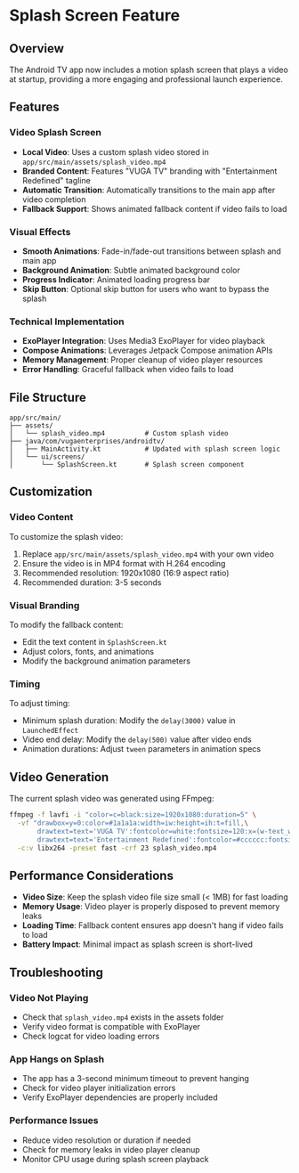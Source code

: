 # Splash Screen Feature

## Overview

The Android TV app now includes a motion splash screen that plays a video at startup, providing a more engaging and professional launch experience.

## Features

### Video Splash Screen
- **Local Video**: Uses a custom splash video stored in `app/src/main/assets/splash_video.mp4`
- **Branded Content**: Features "VUGA TV" branding with "Entertainment Redefined" tagline
- **Automatic Transition**: Automatically transitions to the main app after video completion
- **Fallback Support**: Shows animated fallback content if video fails to load

### Visual Effects
- **Smooth Animations**: Fade-in/fade-out transitions between splash and main app
- **Background Animation**: Subtle animated background color
- **Progress Indicator**: Animated loading progress bar
- **Skip Button**: Optional skip button for users who want to bypass the splash

### Technical Implementation
- **ExoPlayer Integration**: Uses Media3 ExoPlayer for video playback
- **Compose Animations**: Leverages Jetpack Compose animation APIs
- **Memory Management**: Proper cleanup of video player resources
- **Error Handling**: Graceful fallback when video fails to load

## File Structure

```
app/src/main/
├── assets/
│   └── splash_video.mp4          # Custom splash video
├── java/com/vugaenterprises/androidtv/
│   ├── MainActivity.kt           # Updated with splash screen logic
│   └── ui/screens/
│       └── SplashScreen.kt       # Splash screen component
```

## Customization

### Video Content
To customize the splash video:
1. Replace `app/src/main/assets/splash_video.mp4` with your own video
2. Ensure the video is in MP4 format with H.264 encoding
3. Recommended resolution: 1920x1080 (16:9 aspect ratio)
4. Recommended duration: 3-5 seconds

### Visual Branding
To modify the fallback content:
- Edit the text content in `SplashScreen.kt`
- Adjust colors, fonts, and animations
- Modify the background animation parameters

### Timing
To adjust timing:
- Minimum splash duration: Modify the `delay(3000)` value in `LaunchedEffect`
- Video end delay: Modify the `delay(500)` value after video ends
- Animation durations: Adjust `tween` parameters in animation specs

## Video Generation

The current splash video was generated using FFmpeg:

```bash
ffmpeg -f lavfi -i "color=c=black:size=1920x1080:duration=5" \
  -vf "drawbox=y=0:color=#1a1a1a:width=iw:height=ih:t=fill,\
       drawtext=text='VUGA TV':fontcolor=white:fontsize=120:x=(w-text_w)/2:y=(h-text_h)/2-50:font=Arial-Bold,\
       drawtext=text='Entertainment Redefined':fontcolor=#cccccc:fontsize=40:x=(w-text_w)/2:y=(h-text_h)/2+100:font=Arial" \
  -c:v libx264 -preset fast -crf 23 splash_video.mp4
```

## Performance Considerations

- **Video Size**: Keep the splash video file size small (< 1MB) for fast loading
- **Memory Usage**: Video player is properly disposed to prevent memory leaks
- **Loading Time**: Fallback content ensures app doesn't hang if video fails to load
- **Battery Impact**: Minimal impact as splash screen is short-lived

## Troubleshooting

### Video Not Playing
- Check that `splash_video.mp4` exists in the assets folder
- Verify video format is compatible with ExoPlayer
- Check logcat for video loading errors

### App Hangs on Splash
- The app has a 3-second minimum timeout to prevent hanging
- Check for video player initialization errors
- Verify ExoPlayer dependencies are properly included

### Performance Issues
- Reduce video resolution or duration if needed
- Check for memory leaks in video player cleanup
- Monitor CPU usage during splash screen playback 